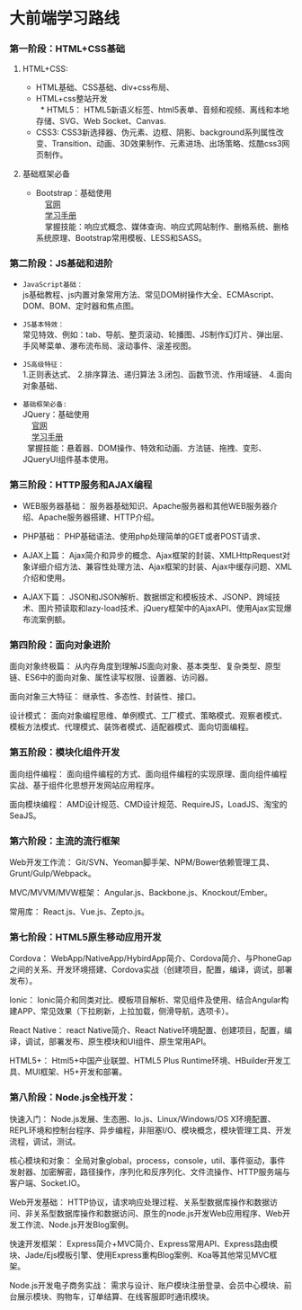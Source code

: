 # 大前端学习路线

### 第一阶段：HTML+CSS基础

1. HTML+CSS:<br/>
   * HTML基础、CSS基础、div+css布局、<br/>
   * HTML+css整站开发<br/>
   * HTML5：
     HTML5新语义标签、html5表单、音频和视频、离线和本地存储、SVG、Web Socket、Canvas.
   * CSS3:
     CSS3新选择器、伪元素、边框、阴影、background系列属性改变、Transition、动画、3D效果制作、元素进场、出场策略、炫酷css3网页制作。
     
2. 基础框架必备<br/>
   * Bootstrap：基础使用<br/>
     [官网](https://getbootstrap.com/)<br/>
     [学习手册](http://www.bootcss.com/)<br/>
     掌握技能：响应式概念、媒体查询、响应式网站制作、删格系统、删格系统原理、Bootstrap常用模板、LESS和SASS。
     
### 第二阶段：JS基础和进阶
* `JavaScript基础：`<br/>
   js基础教程、js内置对象常用方法、常见DOM树操作大全、ECMAscript、DOM、BOM、定时器和焦点图。

* `JS基本特效：`<br/>
   常见特效、例如：tab、导航、整页滚动、轮播图、JS制作幻灯片、弹出层、手风琴菜单、瀑布流布局、滚动事件、滚差视图。
* `JS高级特征：`<br/>
   1.正则表达式、
   2.排序算法、递归算法
   3.闭包、函数节流、作用域链、
   4.面向对象基础、
* `基础框架必备:`<br/>
      JQuery：基础使用<br/>
     [官网](http://jquery.com/)<br/>
     [学习手册](http://www.w3school.com.cn/jquery/)<br/>
      掌握技能：悬着器、DOM操作、特效和动画、方法链、拖拽、变形、JQueryUI组件基本使用。   

### 第三阶段：HTTP服务和AJAX编程

   * WEB服务器基础：
     服务器基础知识、Apache服务器和其他WEB服务器介绍、Apache服务器搭建、HTTP介绍。

   * PHP基础：
     PHP基础语法、使用php处理简单的GET或者POST请求、

   * AJAX上篇：
     Ajax简介和异步的概念、Ajax框架的封装、XMLHttpRequest对象详细介绍方法、兼容性处理方法、Ajax框架的封装、Ajax中缓存问题、XML介绍和使用。

   * AJAX下篇：
     JSON和JSON解析、数据绑定和模板技术、JSONP、跨域技术、图片预读取和lazy-load技术、jQuery框架中的AjaxAPI、使用Ajax实现爆布流案例额。

### 第四阶段：面向对象进阶

面向对象终极篇：
从内存角度到理解JS面向对象、基本类型、复杂类型、原型链、ES6中的面向对象、属性读写权限、设置器、访问器。

面向对象三大特征：
继承性、多态性、封装性、接口。

设计模式：
面向对象编程思维、单例模式、工厂模式、策略模式、观察者模式、模板方法模式、代理模式、装饰者模式、适配器模式、面向切面编程。


### 第五阶段：模块化组件开发

面向组件编程：
面向组件编程的方式、面向组件编程的实现原理、面向组件编程实战、基于组件化思想开发网站应用程序。

面向模块编程：
AMD设计规范、CMD设计规范、RequireJS，LoadJS、淘宝的SeaJS。

### 第六阶段：主流的流行框架

Web开发工作流：
Git/SVN、Yeoman脚手架、NPM/Bower依赖管理工具、Grunt/Gulp/Webpack。

MVC/MVVM/MVW框架：
Angular.js、Backbone.js、Knockout/Ember。

常用库：
React.js、Vue.js、Zepto.js。

### 第七阶段：HTML5原生移动应用开发

Cordova：
WebApp/NativeApp/HybirdApp简介、Cordova简介、与PhoneGap之间的关系、开发环境搭建、Cordova实战（创建项目，配置，编译，调试，部署发布）。

Ionic：
Ionic简介和同类对比、模板项目解析、常见组件及使用、结合Angular构建APP、常见效果（下拉刷新，上拉加载，侧滑导航，选项卡）。

React Native：
react Native简介、React Native环境配置、创建项目，配置，编译，调试，部署发布、原生模块和UI组件、原生常用API。

HTML5+：
Html5+中国产业联盟、HTML5 Plus Runtime环境、HBuilder开发工具、MUI框架、H5+开发和部署。

### 第八阶段：Node.js全栈开发：

快速入门：
Node.js发展、生态圈、Io.js、Linux/Windows/OS X环境配置、REPL环境和控制台程序、异步编程，非阻塞I/O、模块概念，模块管理工具、开发流程，调试，测试。

核心模块和对象：
全局对象global，process，console，util、事件驱动，事件发射器、加密解密，路径操作，序列化和反序列化、文件流操作、HTTP服务端与客户端、Socket.IO。

Web开发基础：
HTTP协议，请求响应处理过程、关系型数据库操作和数据访问、非关系型数据库操作和数据访问、原生的node.js开发Web应用程序、Web开发工作流、Node.js开发Blog案例。

快速开发框架：
Express简介+MVC简介、Express常用API、Express路由模块、Jade/Ejs模板引擎、使用Express重构Blog案例、Koa等其他常见MVC框架。

Node.js开发电子商务实战：
需求与设计、账户模块注册登录、会员中心模块、前台展示模块、购物车，订单结算、在线客服即时通讯模块。
